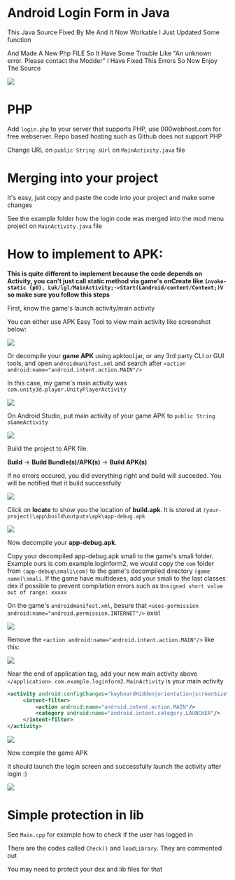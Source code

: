 # Android Login Form in Java
This Java Source Fixed By Me And It Now Workable I Just Updated Some function 

And Made A New Php FILE So It Have Some Trouble Like "An unknown error. Please contact the Modder" I Have Fixed This Errors So Now Enjoy The Source 

![](https://i.imgur.com/PNJEdzd.png)

# PHP

Add `login.php` to your server that supports PHP, use 000webhost.com for free webserver. Repo based hosting such as Github does not support PHP

Change URL on `public String sUrl` on `MainActivity.java` file

# Merging into your project

It's easy, just copy and paste the code into your project and make some changes

See the example folder how the login code was merged into the mod menu project on `MainActivity.java` file

# How to implement to APK:

**This is quite different to implement because the code depends on Activity, you can't just call static method via game's onCreate like `invoke-static {p0}, Luk/lgl/MainActivity;->Start(Landroid/content/Context;)V` so make sure you follow this steps**

First, know the game's launch activity/main activity

You can either use APK Easy Tool to view main activity like screenshot below:

![](https://i.imgur.com/JQdPjyZ.png)

Or decompile your **game APK** using apktool.jar, or any 3rd party CLI or GUI tools, and open `androidmanifest.xml` and search after `<action android:name="android.intent.action.MAIN"/>`

In this case, my game's main activity was `com.unity3d.player.UnityPlayerActivity`

![](https://i.imgur.com/FfOtc1K.png)

On Android Studio, put main activity of your game APK to `public String sGameActivity`

![](https://i.imgur.com/gstiBDk.png)

Build the project to APK file.

**Build** -> **Build Bundle(s)/APK(s)** -> **Build APK(s)**

If no errors occured, you did everything right and build will succeded. You will be notified that it build successfully

![](https://i.imgur.com/WpSKV1L.png)

Click on **locate** to show you the location of **build.apk**. It is stored at `(your-project)\app\build\outputs\apk\app-debug.apk`

![](https://i.imgur.com/wBTPSLi.png) 

Now decompile your **app-debug.apk**.

Copy your decompiled app-debug.apk smali to the game's smali folder. Example ours is com.example.loginform2, we would copy the `com` folder from `(app-debug\smali\com)` to the game's decompiled directory `(game name)\smali`. If the game have multidexes, add your smali to the last classes dex if possible to prevent compilation errors such as `Unsigned short value out of range: xxxxx`

On the game's `androidmanifest.xml`, besure that `<uses-permission android:name="android.permission.INTERNET"/>` exist

![](https://i.imgur.com/k0sLVUF.png)

Remove the `<action android:name="android.intent.action.MAIN"/>` like this:

![](https://i.imgur.com/z1RxPjc.png)

Near the end of application tag, add your new main activity above `</application>`. `com.example.loginform2.MainActivity` is your main activity

```xml
<activity android:configChanges="keyboardHidden|orientation|screenSize" android:name="com.example.loginform2.MainActivity" android:screenOrientation="portrait">
     <intent-filter>
         <action android:name="android.intent.action.MAIN"/>
         <category android:name="android.intent.category.LAUNCHER"/>
     </intent-filter>
</activity>
```

![](https://i.imgur.com/X4b8jBV.png)

Now compile the game APK

It should launch the login screen and successfully launch the activity after login :)

![](https://i.imgur.com/eyx8ldU.gif)

# Simple protection in lib

See `Main.cpp` for example how to check if the user has logged in

There are the codes called `Check()` and `loadLibrary`. They are commented out

You may need to protect your dex and lib files for that
